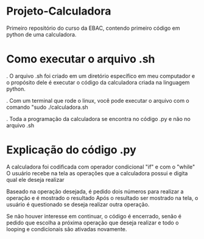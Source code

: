 # Projeto-Calculadora
Primeiro repositório do curso da EBAC, contendo primeiro código em python de uma calculadora.

# Como executar o arquivo .sh

. O arquivo .sh foi criado em um diretório específico em meu computador e o propósito dele é executar
o código da calculadora criada na linguagem python.

. Com um terminal que rode o linux, você pode executar o arquivo com o comando "sudo ./calculadora.sh

. Toda a programação da calculadora se encontra no código .py e não no arquivo .sh

# Explicação do código .py

A calculadora foi codificada com operador condicional "if" e com o "while"
O usuário recebe na tela as operações que a calculadora possui e digita qual ele deseja realizar

Baseado na operação desejada, é pedido dois números para realizar a operação e é mostrado o resultado
Após o resultado ser mostrado na tela, o usuário é questionado se deseja realizar outra operação.

Se não houver interesse em continuar, o código é encerrado, senão é pedido que escolha a próxima operação que deseja realizar e todo o looping e condicionais 
são ativadas novamente.
